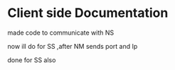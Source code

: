 # Client side Documentation

made code to communicate with NS 

now ill do for SS ,after NM sends port and Ip

done for SS also
